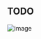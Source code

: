 ## TODO

![image](https://github.com/PranshuRaj1/TODO_with_localStorage/assets/139574633/8eef1432-22d5-44b3-9d48-5155759d0305)
